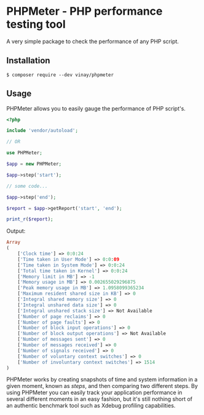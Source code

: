 # PHPMeter - PHP performance testing tool

A very simple package to check the performance of any PHP script.
 

## Installation
```console
$ composer require --dev vinay/phpmeter
```

## Usage
PHPMeter allows you to easily gauge the performance of PHP script's.



```php
<?php

include 'vendor/autoload';

// OR

use PHPMeter;

$app = new PHPMeter;

$app->step('start');

// some code...

$app->step('end');

$report = $app->getReport('start', 'end');

print_r($report);
```

Output:
```php
Array
(
    ['Clock time'] => 0:0:24
    ['Time taken in User Mode'] => 0:0:09
    ['Time taken in System Mode'] => 0:0:24
    ['Total time taken in Kernel'] => 0:0:24
    ['Memory limit in MB'] => -1
    ['Memory usage in MB'] => 0.002655029296875
    ['Peak memory usage in MB'] => 1.0958099365234
    ['Maximum resident shared size in KB'] => 0
    ['Integral shared memory size'] => 0
    ['Integral unshared data size'] => 0
    ['Integral unshared stack size'] => Not Available
    ['Number of page reclaims'] => 0
    ['Number of page faults'] => 0
    ['Number of block input operations'] => 0
    ['Number of block output operations'] => Not Available
    ['Number of messages sent'] => 0
    ['Number of messages received'] => 0
    ['Number of signals received'] => 0
    ['Number of voluntary context switches'] => 0
    ['Number of involuntary context switches'] => 1514
)
```

PHPMeter works by creating snapshots of time and system information in a given moment, known as *steps*, and then comparing two different steps. By using PHPMeter you can easily track your application performance in several different moments in an easy fashion, but it's still nothing short of an authentic benchmark tool such as Xdebug profiling capabilities.
